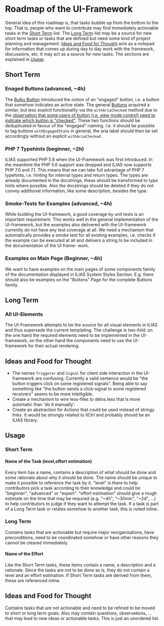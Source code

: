 # Roadmap of the UI-Framework

General idea of this roadmap is, that tasks bubble up from the bottom to the top.
That is, people who want to contribute may find immediately actionable tasks in
the [Short Term](#short-term)-list. The [Long Term](#long-term)-list may be a
source for new short term tasks or tasks that are defined but need some kind of
project planning and management. [Ideas and Food for Thought](#ideas-and-food-for-thought)
acts as a notepad for information that comes up during day to day work with the
framework, discussions, etc. It may act as a source for new tasks. The sections
are explained in [Usage](#usage).


## Short Term

### Enaged Buttons (advanced, ~4h)

The [Bulky Button](https://github.com/ILIAS-eLearning/ILIAS/blob/trunk/src/UI/Component/Button/Bulky.php)
introduced the notion of an "engaged" button, i.e. a button that somehow indicates
an active state. The general [Buttons](https://github.com/ILIAS-eLearning/ILIAS/blob/trunk/src/UI/Component/Button/Button.php)
acquired a similar, but less explicit functionality via the `withAriaChecked` method
due to the [observation that some users of button (i.e. view mode control) need to
indicate which button is "checked"](https://github.com/ILIAS-eLearning/ILIAS/pull/567).
These two functions should be deduplicated in favour of the "engaged"-naming. I.e. it
should be possible to tag buttons `withEngagedState` in general, the aria label should then
be set accordingly without an explicit `withAriaChecked`.

### PHP 7 Typehints (beginner, ~2h)

ILIAS supported PHP 5.6 when the UI-Framework was first introduced. In the meantime
the PHP 5.6 support was dropped and ILIAS now supports PHP 7.0 and 7.1. This means
that we can take full advantage of PHP 7 typehints, i.e. hinting for internal types
and return types. The types are already documented in the docstrings, these should
be transformed to type hints where possible. Also the docstrings should be deleted
if they do not convey additional information, like some description, besides the
type.

### Smoke-Tests for Examples (advanced, ~4h)

While building the UI-framework, a good coverage by unit tests is an important
requirement. This works well in the general implementation of the UI-framework,
but the examples also delivered with the UI-framework currently do not have any
test coverage at all. We need a mechanism that automatically provides a smoke
test for all existing examples, i.e. checks if the example can be executed at
all and delivers a string to be included in the documentation of the UI frame-
work.

### Examples on Main Page (Beginner, ~4h)

We want to have examples on the main pages of some components family of the 
documentation displayed in ILIAS System Styles Section. E.g. there should
also be examples on the "Buttons" Page for the complete Buttons family.


## Long Term

### All UI-Elements

The UI-Framework attempts to be the source for all visual elements in ILIAS and
thus supersede the current templating. The challenge is two-fold: on the one hand
the required elements need to be implemented in the UI-framework, on the other
hand the components need to use the UI-framework for their actual rendering. 


## Ideas and Food for Thought

* The names `Triggerer` and `Signal` for client side interaction in the UI-framework
  are confusing. Currently a valid sentence would be "the button triggers click on
  some registered signals". Being able to say something like "the button sends a
  click-signal to some registered receivers" seems to be more intelligible.
* Create a mechanism to wire less-files to delos.less that is more automatic than
  'do it manually'.
* Create an abstraction for Actions that could be used instead of stringy links.
  It would be strongly related to ilCtrl and probably should be an ILIAS library.


## Usage

### Short Term

#### Name of the Task (level,effort estimation)

Every item has a name, contains a description of what should be done and some
rationale about why it should be done. The name should be unique to make it
possible to reference the task by it. "level" is there to help contributors
pick a task according to their knowledge and could be "beginner", "advanced" or
"expert". "effort estimation" should give a rough estimate on the time that may
be required (e.g. "~4h", "~30min", "~2d", ...) to help contributors to judge
if they want to attempt the task. If a task is part of a Long Term task or relates
somehow to another task, this is noted inline.

### Long Term

Contains tasks that are actionable but require major reorganisations, have
preconditions, need to be coordinated somehow or have other reasons they cannot
be cleared immediately.

#### Name of the Effort

Like the Short Term tasks, these items contain a name, a description and a rationale.
Since the tasks are not to be done as is, they do not contain a level and an effort
estimation. If Short Term tasks are derived from them, these are referenced inline.

## Ideas and Food for Thought

Contains tasks that are not actionable and need to be refined to be moved to short
or long term goals. Also may contain questions, observations, ... that may lead to
new ideas or actionable tasks. This is just an unordered list.
